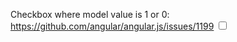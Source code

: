 Checkbox where model value is 1 or 0: https://github.com/angular/angular.js/issues/1199
<input type="checkbox" ng-model="fake" ng-checked="is_cancelled" ng-click="is_cancelled = !is_cancelled"/>